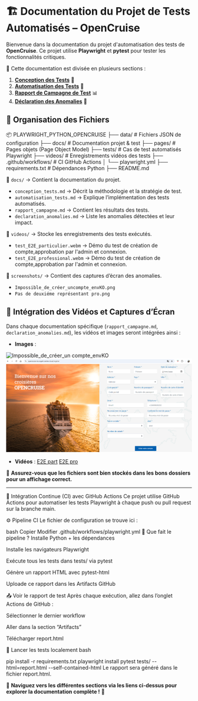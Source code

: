 # 🏗️ Documentation du Projet de Tests Automatisés – OpenCruise

Bienvenue dans la documentation du projet d'automatisation des tests de **OpenCruise**. Ce projet utilise **Playwright** et **pytest** pour tester les fonctionnalités critiques.

📌 Cette documentation est divisée en plusieurs sections :

1. **[Conception des Tests](./docs/conception_tests.md)** 📝
2. **[Automatisation des Tests](./docs/automatisation_tests.md)** 🤖
3. **[Rapport de Campagne de Test](./docs/rapport_campagne.md)** 📊
4. **[Déclaration des Anomalies](./docs/declaration_anomalies.md)** 🛑

## 📂 Organisation des Fichiers

📦 PLAYWRIGHT_PYTHON_OPENCRUISE
├── data/ # Fichiers JSON de configuration
├── docs/ # Documentation projet & test
├── pages/ # Pages objets (Page Object Model)
├── tests/ # Cas de test automatisés Playwright
├── videos/ # Enregistrements vidéos des tests
├── .github/workflows/ # CI GitHub Actions
│ └── playwright.yml
├── requirements.txt # Dépendances Python
├── README.md

📁 `docs/` → Contient la documentation du projet.

- `conception_tests.md` → Décrit la méthodologie et la stratégie de test.
- `automatisation_tests.md` → Explique l’implémentation des tests automatisés.
- `rapport_campagne.md` → Contient les résultats des tests.
- `declaration_anomalies.md` → Liste les anomalies détectées et leur impact.

📁 `videos/` → Stocke les enregistrements des tests exécutés.

- `test_E2E_particulier.webm` → Démo du test de création de compte,approbation par l'admin et connexion.
- `test_E2E_professional.webm` → Démo du test de création de compte,approbation par l'admin et connexion.

📁 `screenshots/` → Contient des captures d’écran des anomalies.

- `Impossible_de_créer_uncompte_envKO.png`
- `Pas de deuxiéme représentant pro.png`

## 🎥 Intégration des Vidéos et Captures d’Écran

Dans chaque documentation spécifique (`rapport_campagne.md`, `declaration_anomalies.md`), les vidéos et images seront intégrées ainsi :

- **Images** :

![Impossible_de_créer_un compte_envKO](<Impossible_de_créer_un compte_envKO.png>)
![Pas de deuxiéme représentant pro](<Pas de deuxiéme représentant pro.png>)

- **Vidéos** :
  [E2E part](videos/test_E2E_particulier.webm)
  [E2E pro](videos/test_E2E_professional.webm)

📌 **Assurez-vous que les fichiers sont bien stockés dans les bons dossiers pour un affichage correct.**

---

🔁 Intégration Continue (CI) avec GitHub Actions
Ce projet utilise GitHub Actions pour automatiser les tests Playwright à chaque push ou pull request sur la branche main.

⚙️ Pipeline CI
Le fichier de configuration se trouve ici :

bash
Copier
Modifier
.github/workflows/playwright.yml
🔧 Que fait le pipeline ?
Installe Python + les dépendances

Installe les navigateurs Playwright

Exécute tous les tests dans tests/ via pytest

Génère un rapport HTML avec pytest-html

Uploade ce rapport dans les Artifacts GitHub

📤 Voir le rapport de test
Après chaque exécution, allez dans l’onglet Actions de GitHub :

Sélectionner le dernier workflow

Aller dans la section “Artifacts”

Télécharger report.html

🧪 Lancer les tests localement
bash

pip install -r requirements.txt
playwright install
pytest tests/ --html=report.html --self-contained-html
Le rapport sera généré dans le fichier report.html.

📌 **Naviguez vers les différentes sections via les liens ci-dessus pour explorer la documentation complète !** 🚀
